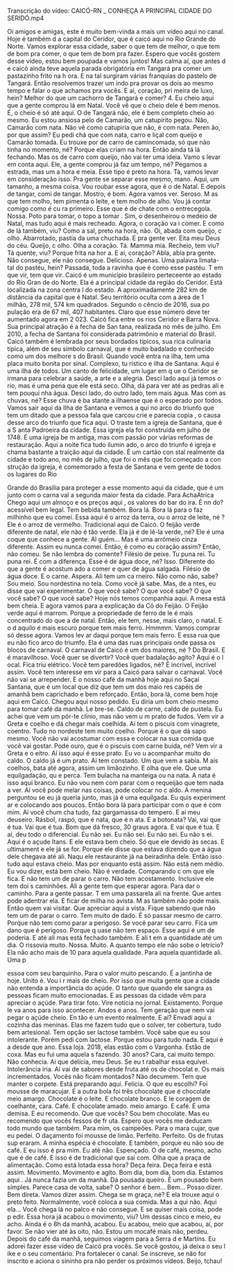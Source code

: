 Transcrição do vídeo: CAICÓ-RN \_ CONHEÇA A PRINCIPAL CIDADE DO SERIDÓ.mp4

Oi amigos e amigas, este é muito bem-vinda a mais um vídeo aqui no canal. Hoje é também d a capital do Ceridor, que é caicó aqui no Rio Grande do Norte. Vamos explorar essa cidade, saber o que tem de melhor, o que tem de bom pra comer, o que tem de bom pra fazer. Espero que vocês gostem desse vídeo, estou bem poupada e vamos juntos! Mas calma aí, que antes d e caicó ainda teve aquela parada obrigatória em Tangará pra comer um pastazinho frito na h ora. E na tal surgiram várias franquias do pastelo de Tangará. Então resolvemos trazer um indo pra provar os dois ao mesmo tempo e falar o que achamos pra vocês. E aí, coração, pri meira de luxo, hein? Melhor do que um cachorro de Tangará e comer? 4. Eu cheio aqui que a gente comprou lá em Natal. Você vê que o cheio dele é bem menos. É, o cheio é só até aqui. O de Tangará não, ele é bem completo cheio ao mesmo. Eu estou ansiosa pelo de Camarão, um catupirito pegou. Não, Camarão com nata. Não vê como catupiria que não, é com nata. Peren ão, por que assim? Eu pedi chá que com nata, carro e liçal com queijo e Camarão tomada. Eu trouxe por de carro de camincomada, só que não tinha no momento, né? Porque elas criam na hora. Então ainda tá lá fechando. Mas os de carro com queijo, não vai ter uma ideia. Vamo s levar em conta aqui. Ele, a gente comprou já faz um tempo, né? Pegamos a estrada, mas um a hora e meia. Esse tipo é preto na hora. Tá, vamos levar em consideração isso. Pra gente se separar esse mesmo, mano. Aqui, um tamanho, a mesma coisa. Vou roubar esse agora, que é o de Natal. E depois de tangar, comi de tangar. Mostro, é bom. Agora vamos ver. Seroso. M as que tem molho, tem pimenta o leite, e tem molho de alho. Vou já contar comigo como é cu ra primeiro. Esse que é de chate com o entrecegola. Nossa. Poto para tomar, o topo a tomar . Sim, o desenheirou o medeio de Natal, mas tudo aqui é mais recheado. Agora, o coração va i comer. E como de lá também, viu? Como a sal, preto na hora, não. Oi, abada com queijo, c olho. Abarrotado, pastia da uma chuchada. E pra gente ver. Eita meu Deus do céu. Queijo, c olho. Olha a coração. Tá. Mamma mia. Recheio, tem viu? Tá quente, viu? Porque frita na hor a. E aí, coração? Abla, abla pra gente. Não consegue, ele não consegue. Delicioso. Apenas. Uma palavra limata-tal do pastéu, hein? Passada, toda a ravinha que é como esse pastéu. T em que vir, tem que vir. Caicó é um município brasileiro perteceente ao estado do Rio Gran de do Norte. Ela é a principal cidade da região do Ceridor. Está localizada na zona centra l do estado. A aproximadamente 282 km de distância da capital que é Natal. Seu território oculta com a área de 1 milhão, 278 mil, 574 km quadrados. Segundo o cêncio de 2016, sua po pulação era de 67 mil, 407 habitantes. Claro que esse número deve ter aumentado agora em 2 023. Caicó fica entre os rios Ceridor e Barra Nova. Sua principal atração é a fecha de San tana, realizada no mês de julho. Em 2010, a fecha de Santana foi considerada patrimônio e material do Brasil. Caicó também é lembrada por seus bordados típicos, sua rica culinaria típica, além de seu símbolo carnaval, que é muito badalado e conhecido como um dos melhore s do Brasil. Quando você entra na ilha, tem uma placa muito bonita por sinal. Complexo, tu rístico e ilha de Santana. Aqui é uma ilha de todos. Um canto de felicidade, um lugar em q ue o Ceridor se irmana para celebrar a saúde, a arte e a alegria. Desci lado aqui já temos o rio, mas é uma pena que ele está seco. Olha, dá para ver até as pedras ali e tem pouqui nha água. Desci lado, do outro lado, tem mais água. Mas com as chuvas, né? Esse chuva é ba stante a ilhaense que é o esperado por todos. Vamos sair aqui da Ilha de Santana e vemos a qui no arco do triunfo que tem um ditado que a pessoa fala que carcou crie e parecia copia , o causa desse arco do triunfo que fica aqui. O traste tem a igreja de Santana, que é a S anta Padroeira da cidade. Essa igreja ela foi construída em julho de 1748. É uma igreja be m antiga, mas com passão por várias reformas de restauração. Aqui a noite fica tudo ilumin ado, o arco do triunfo é igreja e chama bastante a traição aqui da cidade. É um cartão con stal realmente da cidade e todo ano, no mês de julho, que foi o mês que foi começado a con strução da igreja, é comemorado a festa de Santana e vem gente de todos os lugares do Rio

Grande do Brasília para proteger a esse momento aqui da cidade, que é um junto com o carna val a segunda maior festa da cidade. Para AchaAtrica Chego aqui um almoço e os preços aqui , os valores do bar do ira. É nn do? acessível bem legal. Tem bebida também. Bora lá. Bora lá para o faz milhinho que eu comei. Essa aqui é o arroz da terra, ou o arroz de leite, né ? Ele é o arroz de vermelho. Tradicional aqui de Caicó. O feijão verde diferente de natal, ele não é tão verde. Ela já é de lê-la verde, né? Ele é uma coque que conhece a gente. Al guém... Mas é uma arrômeio cinza diferente. Assim eu nunca comei. Então, é como eu coração assim? Então, não comeu. Se não lembra do comente? Filésio de peixe. Tu puna rei. Tu puna rei. É com a diferença. Esse é de água doce, né? Isso. Diferente do que a gente é acostum ado a comer e quer de água salgada. Filésio de água doce. E o carne. Aspera. Ali tem um ca rneiro. Não como não, sabe? Sou meio. Sou nordestina no tela. Como você já sabe. Mas, de a ntes, eu disse que vai experimentar. O que você sabe? O que você sabe? O que você sabe? O que você sabe? Hoje nós temos companhia aqui. A mesa está bem cheia. E agora vamos para a explicação da Cô do Feijão. O Feijão verde aqui é marrom. Porque a propriedade de ferro de le é mais concentrado do que a de natal. Então, ele tem, nesse, mais claro, o natal. E o d aquilo é mais escuro porque tem mais ferro. Hmmmm. Vamos comprar só desse agora. Vamos lev ar daqui porque tem mais ferro. E essa rua que eu não fico arco do triumfo. Ela é uma das ruas principais onde passa os blocos de carnaval. O carnaval de Caicó é um dos maiores, né ? Do Brasil. E é maravilhoso. Você quer se divertir? Você quer badalação agito? Aqui é o l ocal. Fica triu elétrico. Você tem paredões ligados, né? É incrível, incrível assim. Você tem interesse em vir para a Caicó para salvar o carnaval. Você não vai se arrepender. E o nosso café da manhã hoje aqui no Saçai Santana, que é um local que diz que tem um dos maio res capéis de amanhã bem caprichado e bem reforçado. Então, bora lá, come bem hoje aqui em Caicó. Chegou aqui nosso pedido. Eu diria um bom cheio mesmo para tomar café da manhã. Le bre-se. Caldo de carne, caldo de pustela. Eu achei que vem um pôr-te clínio, mas não vem u m prato de fudos. Vem vir a Greta e coelho e dá chegar mais coelhida. Aí tem o piscuis com vinagrete, coentro. Tudo no nordeste tem muito coelho. Porque é o que dá sapo mesmo. Você não vai acostumar com essa e colocar na sua comida que você vai gostar. Pode ouro, que é o piscuis com carne buida, né? Vem vir a Greta e o eitro. Aí isso aqui é esse prato. Eu vo u acompanhar muito do caldo. O caldo já é um prato. Aí tem constado. Um que vem a sabia. M ais coelhos, bata até agora, assim um limãozinho. E olha que ele. Que uma equilgadação, qu e perca. Tem bulacha na manteiga ou na nata. A nata é isso aqui branco. Eu não vou nem com parar com o requeijão que tem nada a ver. Aí você pode melar nas coisas, pode colocar no c aldo. A menina perguntou se eu já queria junto, mas já é uma equilgada. Eu quis experiment ar e colocando aos poucos. Então bora lá para participar com o que é com mim. Aí você chum cha tudo, faz gargamassa do tempero. E aí meu deuseiro. Rásbol, raspó, que é nata, que é n ata. E a botonata? Vai, vai que é tua. Vai que é tua. Bom que dá fresco, 30 graus agora. E vai que é tua. E aí, deu todo o diferencial. Eu não sei. Eu não sei. Eu não sei. Eu não s ei. Aqui é o açude Itans. E ele estava bem cheio. Só que ele devido às secas. E ultimament e ele já se for. Porque ele disse que estava dizendo que a água dele chegava até ali. Naqu ele restaurante já na beiradinha dele. Então isso tudo aqui estava cheio. Mas por enquanto está assim. Não está nem médio. Eu vou dizer, está bem cheio. Não é verdade. Comparando c om que ele fica. E não tem um de parar o carro. Não tem acostamento. Inclusive ele tem doi s caminhões. Ali a gente tem que esperar agora. Para dar o caminho. Para a gente passar. T em uma passarela ali na frente. Que antes pode adentrar ela. E ficar de milha no avista. M as também não pode mais. Então quem vai visitar. Que apreciar aqui a vista. Fique sabendo que não tem um de parar o carro. Tem muito de dado. É só passar mesmo de carro. Porque não tem como parar a perigoso. Se você parar seu carro. Fica um dano que é perigoso. Porque q uase não tem espaço. Esse aqui é um de poderia. E até ali mas está fechado também. E ali t em a quantidade até um dia. O rissovia muito. Nossa. Muito. A quanto tempo ele não sobe o letrício? Ela não acho mais de 10 para aquela qualidade. Para aquela quantidade ali. Uma p

essoa com seu barquinho. Para o valor muito pescando. É a jantinha de hoje. Unito é. Vou i r mais de cheio. Por isso que muita gente que a cidade não entenda a importância do açúde. O tanto que quando ele sangra as pessoas ficam muito emocionadas. E as pessoas da cidade vêm para apreciar o açúde. Para tirar foto. Vire notícia no jornal. Existamento. Porque le va anos para isso acontecer. Andos e anos. Tem geração que nem vai pegar o açúde cheio. En tão é um evento realmente. E aí? Envadi aqui a cozinha das meninas. Elas me fazem tudo que o solver, ter cobertura, tudo bem artesional. Tem opção ser lactose também. Você sabe que eu sou intolerante. Porém pedi com lactose. Porque estou para tudo nada. E aqui é a desde que ano. Essa loja. 2018, elas estão com o Vargonha. Estão de coxa. Mas eu fui uma aquela s fazendo. 30 anos? Cara, cai muito tempo. Não conhecia. Ai que delícia, meu Deus. Se eu t rabalhar essa equível. Intolerância iria. Aí vai de sabores desde fruta até os de chocolat e. Os mais incrementados. Vocês não ficam montados? Não decumem. Tem que manter o corpete. Está preparando aqui. Felicia. O que eu escolhi? Foi mousse de maracujar. E a outra bola foi três chocolate que é chocolate meio amargo. Chocolate é o leite. E chocolate branco. E le coragem de coelhante, cara. Café. E chocolate amado. meio amargo. E café. É uma demisa. E eu recomendo. Que que vocês? Sou bem chocolate. Mas eu recomendo que vocês fessos de fr uta. Espero que vocês me deducam todo mundo que também. Para mim, os campeões. Para o mara cujar, que eu pedei. O daçamento foi mousse de limão. Perfeito. Perfeito. Os de frutas sup eraram. A minha espécia é chocolate. E também, porque eu não sou de café. E eu isso é pra mim. Eu até não. Espençado. O de café, mesmo, acho que é de café. E isso é de tradicional que sai com. Olha que a praça de alimentação. Como está lotada essa hora? Deça feira. Deça feira e está assim. Movimento. Movimento e agito. Bom dia, bom dia, bom dia. Estamos aqui . Já nunca fazia um da manhã. Dá pousada queiro. É um pousado bem simples. Parece casa de volta, sabe? O senhor é bem... Bem... Posso dizer. Bem direta. Vamos dizer assim. Chega se m graça, né? E ela trouxe aqui o preto feito. Normalmente, você coloca a sua comida. Mas a qui não. Aqui ela... Você chega lá no palco e não consegue. E se quiser mais coisa, pode p edir. Essa hora já acabou o movimento, viu? Um dessas cinco e meio, eu acho. Ainda é o 8h da manhã, acabou. Eu acabou, meio que acabou, aí, por favor. Se não vier até às oito, não. Estou um mocafé mais não, perdeu. Depois do café da manhã, seguimos viagem para a Serra d e Martins. Eu adorei fazer esse vídeo de Caicó pra vocês. Se você gostou, já deixa o seu l ike e o seu comentário. Pra fortalecer o canal. Se inscreve, se não for inscrito e aciona o sininho pra não perder os próximos vídeos. Beijo, tchau!